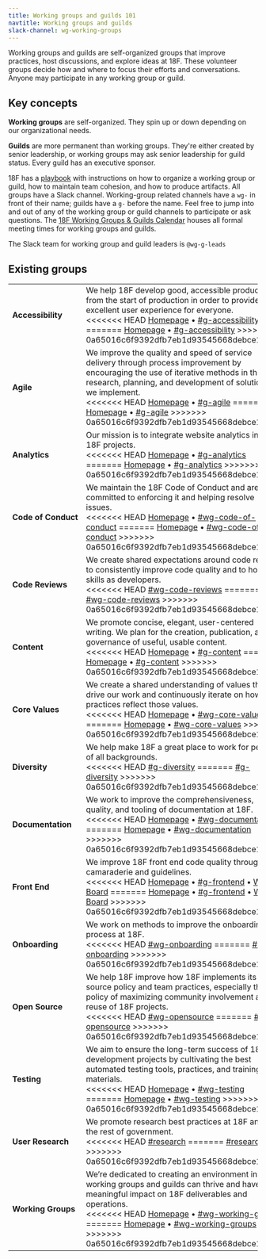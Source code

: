 ```yaml
---
title: Working groups and guilds 101
navtitle: Working groups and guilds
slack-channel: wg-working-groups
---
```


Working groups and guilds are self-organized groups that improve practices, host discussions, and explore ideas at 18F. These volunteer groups decide how and where to focus their efforts and conversations. Anyone may participate in any working group or guild.

## <a id="key-concepts">Key concepts</a>

**Working groups** are self-organized. They spin up or down depending on our organizational needs.

**Guilds** are more permanent than working groups. They're either created by senior leadership, or working groups may ask senior leadership for guild status. Every guild has an executive sponsor. 

18F has a [playbook](https://pages.18f.gov/grouplet-playbook) with instructions on how to organize a working group or guild, how to maintain team cohesion, and how to produce artifacts. All groups have a Slack channel. Working-group related channels have a `wg-` in front of their name; guilds have a `g-` before the name. Feel free to jump into and out of any of the working group or guild channels to participate or ask questions. The [18F Working Groups & Guilds Calendar](https://www.google.com/calendar/embed?src=gsa.gov_o1aqcv28k1f0nmca5bkch8los4%40group.calendar.google.com) houses all formal meeting times for working groups and guilds.

The Slack team for working group and guild leaders is `@wg-g-leads`

<h2><a id="existing-grouplets">Existing groups</a></h2>
<div class="table-wrapper">
  <table class="table-existing-grouplets">
    <tbody>
      <tr>
        <td class="col-grouplet"><strong><a id="accessibility">Accessibility</a></strong></td>
        <td class="col-description">
          We help 18F develop good, accessible products from the start of production in order to provide an excellent user experience for everyone. <br />
<<<<<<< HEAD
          <a href="https://pages.18f.gov/accessbility/">Homepage</a> &bull; <a href="https://18f.slack.com/messages/g-accessibility/">#g-accessibility</a>
=======
          <a href="https://pages.18f.gov/accessbility/">Homepage</a> &bull; <a href="https://gsa-tts.slack.com/messages/g-accessibility/">#g-accessibility</a>
>>>>>>> 0a65016c6f9392dfb7eb1d93545668debce18130
        </td>
      </tr>
      <tr>
        <td class="col-grouplet"><strong><a id="agile">Agile</a></strong></td>
        <td class="col-description">
          We improve the quality and speed of service delivery through process improvement by encouraging the use of iterative methods in the research, planning, and development of solutions we implement. <br />
<<<<<<< HEAD
          <a href="https://pages.18f.gov/agile/">Homepage</a> &bull; <a href="https://18f.slack.com/messages/g-agile/">#g-agile</a>
=======
          <a href="https://pages.18f.gov/agile/">Homepage</a> &bull; <a href="https://gsa-tts.slack.com/messages/g-agile/">#g-agile</a>
>>>>>>> 0a65016c6f9392dfb7eb1d93545668debce18130
        </td>
      </tr>
      <tr>
        <td class="col-grouplet"><strong><a id="analytics">Analytics</a></strong></td>
        <td class="col-description">
          Our mission is to integrate website analytics into all 18F projects. <br />
<<<<<<< HEAD
          <a href="https://pages.18f.gov/analytics-standards/">Homepage</a> &bull; <a href="https://18f.slack.com/messages/g-analytics/">#g-analytics</a>
=======
          <a href="https://pages.18f.gov/analytics-standards/">Homepage</a> &bull; <a href="https://gsa-tts.slack.com/messages/g-analytics/">#g-analytics</a>
>>>>>>> 0a65016c6f9392dfb7eb1d93545668debce18130
        </td>
      </tr>
      <tr>
        <td class="col-grouplet"><strong><a id="code-of-conduct">Code&nbsp;of&nbsp;Conduct</a></strong></td>
        <td class="col-description">
          We maintain the 18F Code of Conduct and are committed to enforcing it and helping resolve issues. <br />
<<<<<<< HEAD
          <a href="https://github.com/18F/code-of-conduct/">Homepage</a> &bull; <a href="https://18f.slack.com/messages/wg-code-of-conduct/">#wg-code-of-conduct</a>
=======
          <a href="https://github.com/18F/code-of-conduct/">Homepage</a> &bull; <a href="https://gsa-tts.slack.com/messages/wg-code-of-conduct/">#wg-code-of-conduct</a>
>>>>>>> 0a65016c6f9392dfb7eb1d93545668debce18130
        </td>
      </tr>
      <tr>
        <td class="col-grouplet"><strong><a id="code-reviews">Code Reviews</a></strong></td>
        <td class="col-description">
          We create shared expectations around code reviews to consistently improve code quality and to hone our skills as developers. <br />
<<<<<<< HEAD
          <a href="https://18f.slack.com/messages/wg-code-reviews">#wg-code-reviews</a>
=======
          <a href="https://gsa-tts.slack.com/messages/wg-code-reviews">#wg-code-reviews</a>
>>>>>>> 0a65016c6f9392dfb7eb1d93545668debce18130
        </td>
      </tr>
      <tr>
        <td class="col-grouplet"><strong><a id="content">Content</a></strong></td>
        <td class="col-description">
          We promote concise, elegant, user-centered writing. We plan for the creation, publication, and governance of useful, usable content. <br />
<<<<<<< HEAD
          <a href="https://pages.18f.gov/content-guide/">Homepage</a> &bull; <a href="https://18f.slack.com/messages/g-content">#g-content</a>
=======
          <a href="https://pages.18f.gov/content-guide/">Homepage</a> &bull; <a href="https://gsa-tts.slack.com/messages/g-content">#g-content</a>
>>>>>>> 0a65016c6f9392dfb7eb1d93545668debce18130
        </td>
      </tr>
      <tr>
        <td class="col-grouplet"><strong><a id="core-values">Core Values</a></strong></td>
        <td class="col-description">
          We create a shared understanding of values that drive our work and continuously iterate on how our practices reflect those values. <br />
<<<<<<< HEAD
          <a href="https://pages.18f.gov/core-values/">Homepage</a> &bull; <a href="https://18f.slack.com/messages/wg-core-values">#wg-core-values</a>
=======
          <a href="https://pages.18f.gov/core-values/">Homepage</a> &bull; <a href="https://gsa-tts.slack.com/messages/wg-core-values">#wg-core-values</a>
>>>>>>> 0a65016c6f9392dfb7eb1d93545668debce18130
        </td>
      </tr>
      <tr>
        <td><strong><a id="diversity">Diversity</a></strong></td>
        <td class="col-description">
          We help make 18F a great place to work for people of all backgrounds. <br />
<<<<<<< HEAD
          <a href="https://18f.slack.com/messages/g-diversity">#g-diversity</a>
=======
          <a href="https://gsa-tts.slack.com/messages/g-diversity">#g-diversity</a>
>>>>>>> 0a65016c6f9392dfb7eb1d93545668debce18130
        </td>
      </tr>
      <tr>
        <td class="col-grouplet"><strong><a id="documentation">Documentation</a></strong></td>
        <td class="col-description">
          We work to improve the comprehensiveness, quality, and tooling of documentation at 18F. <br />
<<<<<<< HEAD
          <a href="https://pages.18f.gov/wg-documentation/">Homepage</a> &bull; <a href="https://18f.slack.com/messages/wg-documentation">#wg-documentation</a>
=======
          <a href="https://pages.18f.gov/wg-documentation/">Homepage</a> &bull; <a href="https://gsa-tts.slack.com/messages/wg-documentation">#wg-documentation</a>
>>>>>>> 0a65016c6f9392dfb7eb1d93545668debce18130
        </td>
      </tr>
      <tr>
        <td class="col-grouplet"><strong><a id="frontend">Front End</a></strong></td>
        <td class="col-description">
          We improve 18F front end code quality through camaraderie and guidelines. <br />
<<<<<<< HEAD
          <a href="https://pages.18f.gov/frontend/">Homepage</a> &bull; <a href="https://18f.slack.com/messages/g-frontend">#g-frontend</a> &bull; <a href="https://waffle.io/18F/frontend"> Waffle Board</a>
=======
          <a href="https://pages.18f.gov/frontend/">Homepage</a> &bull; <a href="https://gsa-tts.slack.com/messages/g-frontend">#g-frontend</a> &bull; <a href="https://waffle.io/18F/frontend"> Waffle Board</a>
>>>>>>> 0a65016c6f9392dfb7eb1d93545668debce18130
        </td>
      </tr>
      <tr>
        <td class="col-grouplet"><strong><a id="onboarding">Onboarding</a></strong></td>
        <td class="col-description">
          We work on methods to improve the onboarding process at 18F. <br />
<<<<<<< HEAD
          <a href="https://18f.slack.com/messages/wg-onboarding">#wg-onboarding</a>
=======
          <a href="https://gsa-tts.slack.com/messages/wg-onboarding">#wg-onboarding</a>
>>>>>>> 0a65016c6f9392dfb7eb1d93545668debce18130
        </td>
      </tr>
      <tr>
        <td class="col-grouplet"><strong><a id="opensource">Open Source</a></strong></td>
        <td class="col-description">
          We help 18F improve how 18F implements its open source policy and team practices, especially the policy of maximizing community involvement and reuse of 18F projects.<br />
<<<<<<< HEAD
          <a href="https://18f.slack.com/messages/wg-opensource">#wg-opensource</a>
=======
          <a href="https://gsa-tts.slack.com/messages/wg-opensource">#wg-opensource</a>
>>>>>>> 0a65016c6f9392dfb7eb1d93545668debce18130
        </td>
      </tr>
      <tr>
        <td class="col-grouplet"><strong><a id="testing">Testing</a></strong></td>
        <td class="col-description">
          We aim to ensure the long-term success of 18F development projects by cultivating the best automated testing tools, practices, and training materials. <br />
<<<<<<< HEAD
          <a href="https://pages.18f.gov/wg-testing/">Homepage</a> &bull; <a href="https://18f.slack.com/messages/wg-testing">#wg-testing</a>
=======
          <a href="https://pages.18f.gov/wg-testing/">Homepage</a> &bull; <a href="https://gsa-tts.slack.com/messages/wg-testing">#wg-testing</a>
>>>>>>> 0a65016c6f9392dfb7eb1d93545668debce18130
        </td>
      </tr>
      <tr>
        <td class="col-grouplet"><strong><a id="user-research">User Research</a></strong></td>
        <td class="col-description">
          We promote research best practices at 18F and in the rest of government. <br />
<<<<<<< HEAD
          <a href="https://18f.slack.com/messages/research">#research</a>
=======
          <a href="https://gsa-tts.slack.com/messages/research">#research</a>
>>>>>>> 0a65016c6f9392dfb7eb1d93545668debce18130
        </td>
      </tr>
      <tr>
        <td class="col-grouplet"><strong><a id="working-groups">Working Groups</a></strong></td>
        <td class="col-description">
          We&rsquo;re dedicated to creating an environment in which working groups and guilds can thrive and have a meaningful impact on 18F deliverables and operations. <br />
<<<<<<< HEAD
          <a href="https://pages.18f.gov/wg-working-groups/">Homepage</a> &bull; <a href="https://18f.slack.com/messages/wg-working-groups">#wg-working-groups</a>
=======
          <a href="https://pages.18f.gov/wg-working-groups/">Homepage</a> &bull; <a href="https://gsa-tts.slack.com/messages/wg-working-groups">#wg-working-groups</a>
>>>>>>> 0a65016c6f9392dfb7eb1d93545668debce18130
        </td>
      </tr>
    </tbody>
  </table>
</div>






